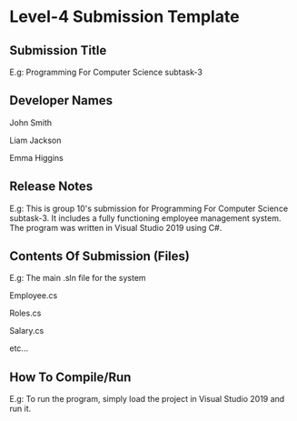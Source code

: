 # Level-4 Submission Template

## Submission Title
E.g:  Programming For Computer Science subtask-3


## Developer Names
John Smith

Liam Jackson

Emma Higgins

## Release Notes
E.g: This is group 10's submission for Programming For Computer Science subtask-3. It includes a fully functioning employee management system.
The program was written in Visual Studio 2019 using C#.

## Contents Of Submission (Files)
E.g: The main .sln file for the system

Employee.cs

Roles.cs

Salary.cs

etc...

## How To Compile/Run 
E.g: To run the program, simply load the project in Visual Studio 2019 and run it.
